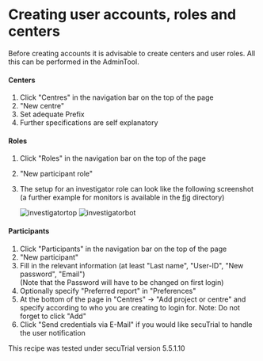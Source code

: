 # Creating user accounts, roles and centers 

Before creating accounts it is advisable to create centers and user roles. All this can be performed in the AdminTool.

#### Centers

1. Click "Centres" in the navigation bar on the top of the page
2. "New centre"
4. Set adequate Prefix
3. Further specifications are self explanatory

#### Roles

1. Click "Roles" in the navigation bar on the top of the page
2. "New participant role"
3. The setup for an investigator role can look like the following screenshot <br>
(a further example for monitors is available in the [fig](fig) directory)

    ![investigatortop](fig/investigator_top.png)
    ![investigatorbot](fig/investigator_bottom.png)

#### Participants

1. Click "Participants" in the navigation bar on the top of the page
2. "New participant"
3. Fill in the relevant information (at least "Last name", "User-ID", "New password", "Email")
 <br> (Note that the Password will have to be changed on first login)
4. Optionally specify "Preferred report" in "Preferences"
5. At the bottom of the page in "Centres" -> "Add project or centre" and specify according to who you are creating to login for. Note: Do not forget to click "Add"
6. Click "Send credentials via E-Mail" if you would like secuTrial to handle the user notification


This recipe was tested under secuTrial version 5.5.1.10
